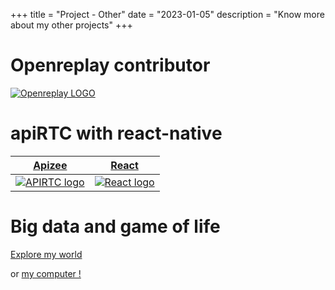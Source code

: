 +++
title = "Project - Other"
date = "2023-01-05"
description = "Know more about my other projects"
+++

# Openreplay contributor

[![Openreplay LOGO](/img/openreplay.png)](/projects/openreplay/)

# apiRTC with react-native

[Apizee](/projects/reactnative/)            |  [React](/projects/reactnative/)
:-------------------------:|:-------------------------:
[![APIRTC logo](/img/logo-apiRTC-light.webp)](/projects/reactnative/)  |  [![React logo](/img/react.png)](/projects/reactnative/)

# Big data and game of life

[Explore my world](/projects/gameoflife/)

or [my computer !](/projects/ishealiv/)
